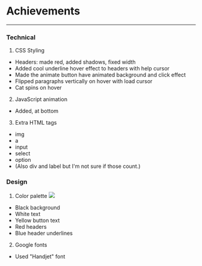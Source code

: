 # Achievements

---

### Technical

1. CSS Styling

- Headers: made red, added shadows, fixed width
- Added cool underline hover effect to headers with help cursor
- Made the animate button have animated background and click effect
- Flipped paragraphs vertically on hover with load cursor
- Cat spins on hover

2. JavaScript animation

- Added, at bottom

3. Extra HTML tags

- img
- a
- input
- select
- option
- (Also div and label but I'm not sure if those count.)

### Design

1. Color palette
   ![](https://cdn.glitch.global/5a73e189-99c9-4272-a4ad-df9270933bb3/88acf936-b742-4007-87c4-fbfef8aa5c90.image.png?v=1692972880605)

- Black background
- White text
- Yellow button text
- Red headers
- Blue header underlines

2. Google fonts

- Used "Handjet" font
